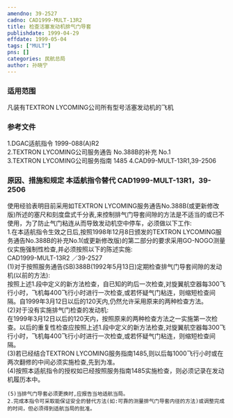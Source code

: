 ```yaml
---
amendno: 39-2527  
cadno: CAD1999-MULT-13R2  
title: 检查活塞发动机排气门导套  
publishdate: 1999-04-29  
effdate: 1999-05-04  
tags: ["MULT"]  
pns: []  
categories: 民航总局  
author: 孙晓宁  
---
```

  
### 适用范围  
凡装有TEXTRON  LYCOMING公司所有型号活塞发动机的飞机  
  
<!--more-->  
### 参考文件  
1.DGAC适航指令 1999-088(A)R2  
2.TEXTRON LYCOMING公司服务通告 No.388B的补充 No.1  
3.TEXTRON LYCOMING公司服务指南 1485     4.CAD99-MULT-13R1,39-2506  
  
### 原因、措施和规定 本适航指令替代 CAD1999-MULT-13R1，39-2506  
使用经验表明目前采用如TEXTRON LYCOMING服务通告No.388B(或更新修改版)所述的塞尺和刻度盘式千分表,来控制排气门导套间隙的方法是不适当的或已不使用，为了防止气门粘连从而导致发动机空中停车，必须做以下工作:  
    1.在本适航指令生效之日后,按照1998年12月8日颁发的TEXTRON  LYCOMING服务通告No.388B的补充No.1(或更新修改版)的第二部分的要求采用GO-NOGO测量仪实施强制性检查,并必须按照以下的陈述实施:  
       CAD1999-MULT-13R2   ／39-2527  
(1)对于按照服务通告(SB)388B(1992年5月13日)定期检查排气门导套间隙的发动机(以前的方法):  
    按照上述1.段中定义的新方法检查，自已知的昀后一次检查,对旋翼航空器每300飞行小时，飞机每400飞行小时进行一次检查,或若怀疑气门粘连，则缩短检查间隔。自1999年3月12日以后的120天内,仍然允许采用原来的两种检查方法。  
(2)对于没有实施排气门检查的发动机:  
在1999年3月12日以后的120天内，按照原来的两种检查方法之一实施第一次检查。以后的重复性检查应按照上述1.段中定义的新方法检查,对旋翼航空器每300飞行小时，飞机每400飞行小时进行一次检查,或若怀疑气门粘连，则缩短检查间隔。  
(3)若已经结合TEXTRON LYCOMING服务指南1485,则以后每1000飞行小时或在两次翻修的中间必须实施检查,先到为准。  
    (4)按照本适航指令的授权如已经按照服务指南1485实施检查，则必须记录在发动机履历本中。  
  
    (5)当排气门导套必须更换时,应报告当地适航当局。  
    2.完成本指令可采取能保证安全的替代方法(如:可靠的测量排气门导套内径的方法)或调整完成的时间，但必须得到适航当局的批准。  
